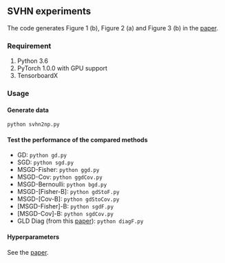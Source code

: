 ## SVHN experiments

The code generates Figure 1 (b), Figure 2 (a) and Figure 3 (b) in the [paper](https://arxiv.org/abs/1906.07405).

### Requirement
1. Python 3.6
2. PyTorch 1.0.0 with GPU support
3. TensorboardX

### Usage

#### Generate data
`python svhn2np.py`

#### Test the performance of the compared methods
- GD: `python gd.py`
- SGD: `python sgd.py`
- MSGD-Fisher: `python ggd.py`
- MSGD-Cov: `python ggdCov.py`
- MSGD-Bernoulli: `python bgd.py`
- MSGD-[Fisher-B]: `python gdStoF.py`
- MSGD-[Cov-B]: `python gdStoCov.py`
- [MSGD-Fisher]-B: `python sgdF.py`
- [MSGD-Cov]-B: `python sgdCov.py`
- GLD Diag (from this [paper](https://arxiv.org/abs/1803.00195)): `python diagF.py`

#### Hyperparameters
See the [paper](https://arxiv.org/abs/1906.07405).